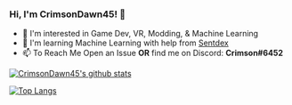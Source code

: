 ### Hi, I'm CrimsonDawn45! 👋
- :eyes: I'm interested in Game Dev, VR, Modding, & Machine Learning
- :seedling: I'm learning Machine Learning with help from [Sentdex](https://github.com/Sentdex/NNfSiX)
- :mailbox: To Reach Me Open an Issue **OR** find me on Discord: **Crimson#6452**

<a href="https://github.com/anuraghazra/github-readme-stats">
  <img align="center" src="https://github-readme-stats.anuraghazra1.vercel.app/api?username=CrimsonDawn45&show_icons=true&include_all_commits=true&theme=radical" alt="CrimsonDawn45's github stats" />
</a>

[![Top Langs](https://github-readme-stats.vercel.app/api/top-langs/?username=CrimsonDawn45&theme=radical)](https://github.com/anuraghazra/github-readme-stats)
